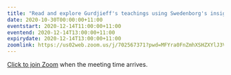```yaml
---
title: "Read and explore Gurdjieff's teachings using Swedenborg's insights"
date: 2020-10-30T00:00:00+11:00
eventstart: 2020-12-14T11:00:00+11:00
eventend: 2020-12-14T13:00:00+11:00
expirydate: 2020-12-14T13:00:00+11:00
zoomlink: https://us02web.zoom.us/j/702567371?pwd=MFYra0FnZmhXSHZXYlJ3VE5GMGkwZz09
---
```


[Click to join Zoom](https://us02web.zoom.us/j/702567371?pwd=MFYra0FnZmhXSHZXYlJ3VE5GMGkwZz09) when the meeting time arrives.